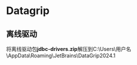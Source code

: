# Datagrip



## 离线驱动

将离线驱动包**jdbc-drivers.zip**解压到C:\Users\用户名\AppData\Roaming\JetBrains\DataGrip2024.1

